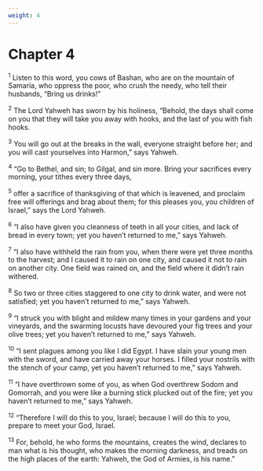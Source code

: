 ```yaml
---
weight: 4
---
```


# Chapter 4

<sup>1</sup> Listen to this word, you cows of Bashan, who are on the mountain of Samaria, who oppress the poor, who crush the needy, who tell their husbands, “Bring us drinks!” 

<sup>2</sup> The Lord Yahweh has sworn by his holiness, “Behold, the days shall come on you that they will take you away with hooks, and the last of you with fish hooks. 

<sup>3</sup> You will go out at the breaks in the wall, everyone straight before her; and you will cast yourselves into Harmon,” says Yahweh. 

<sup>4</sup> “Go to Bethel, and sin; to Gilgal, and sin more. Bring your sacrifices every morning, your tithes every three days, 

<sup>5</sup> offer a sacrifice of thanksgiving of that which is leavened, and proclaim free will offerings and brag about them; for this pleases you, you children of Israel,” says the Lord Yahweh. 

<sup>6</sup> “I also have given you cleanness of teeth in all your cities, and lack of bread in every town; yet you haven’t returned to me,” says Yahweh. 

<sup>7</sup> “I also have withheld the rain from you, when there were yet three months to the harvest; and I caused it to rain on one city, and caused it not to rain on another city. One field was rained on, and the field where it didn’t rain withered. 

<sup>8</sup> So two or three cities staggered to one city to drink water, and were not satisfied; yet you haven’t returned to me,” says Yahweh. 

<sup>9</sup> “I struck you with blight and mildew many times in your gardens and your vineyards, and the swarming locusts have devoured your fig trees and your olive trees; yet you haven’t returned to me,” says Yahweh. 

<sup>10</sup> “I sent plagues among you like I did Egypt. I have slain your young men with the sword, and have carried away your horses. I filled your nostrils with the stench of your camp, yet you haven’t returned to me,” says Yahweh. 

<sup>11</sup> “I have overthrown some of you, as when God overthrew Sodom and Gomorrah, and you were like a burning stick plucked out of the fire; yet you haven’t returned to me,” says Yahweh. 

<sup>12</sup> “Therefore I will do this to you, Israel; because I will do this to you, prepare to meet your God, Israel. 

<sup>13</sup> For, behold, he who forms the mountains, creates the wind, declares to man what is his thought, who makes the morning darkness, and treads on the high places of the earth: Yahweh, the God of Armies, is his name.” 


